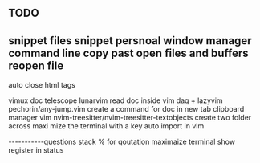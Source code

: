 
## TODO

snippet files
snippet persnoal
window manager
command line copy past
open files and buffers
reopen file
-----------------
auto close html tags

vimux
doc telescope lunarvim
read doc inside vim
daq + lazyvim
pechorin/any-jump.vim
create a command for doc in new tab
clipboard manager vim
nvim-treesitter/nvim-treesitter-textobjects
create two folder across
maxi mize the terminal with a key
 auto import in vim

 -----------questions stack
 % for qoutation
 maximaize terminal
show register in status

